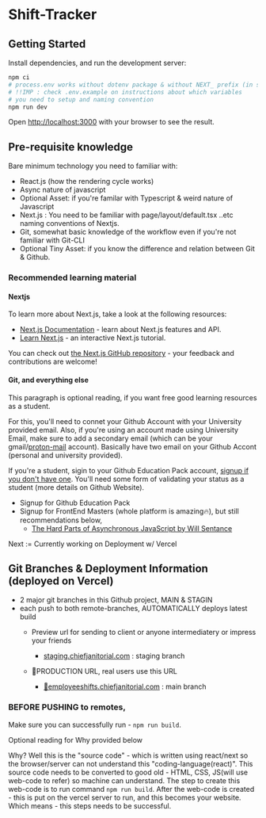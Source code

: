 # Shift-Tracker

## Getting Started

Install dependencies, and run the development server:

```bash
npm ci
# process.env works without dotenv package & without NEXT_ prefix (in server side code)
# !!IMP : check .env.example on instructions about which variables
# you need to setup and naming convention
npm run dev
```

Open [http://localhost:3000](http://localhost:3000) with your browser to see the result.

## Pre-requisite knowledge

Bare minimum technology you need to familiar with:

- React.js (how the rendering cycle works)
- Async nature of javascript
- Optional Asset: if you're familar with Typescript & weird nature of Javascript
- Next.js : You need to be familiar with page/layout/default.tsx ..etc naming conventions of Nextjs.
- Git, somewhat basic knowledge of the workflow even if you're not familiar with Git-CLI
- Optional Tiny Asset: if you know the difference and relation between Git & Github.

### Recommended learning material

#### Nextjs

To learn more about Next.js, take a look at the following resources:

- [Next.js Documentation](https://nextjs.org/docs) - learn about Next.js features and API.
- [Learn Next.js](https://nextjs.org/learn) - an interactive Next.js tutorial.

You can check out [the Next.js GitHub repository](https://github.com/vercel/next.js/) - your feedback and contributions are welcome!

#### Git, and everything else

This paragraph is optional reading, if you want free good learning resources as a student.

For this, you'll need to connet your Github Account with your University provided email.
Also, if you're using an account made using University Email, make sure to add a secondary email (which can be your gmail/[proton-mail](https://proton.me/mail) account).
Basically have two email on your Github Accont (personal and university provided).

If you're a student, sigin to your Github Education Pack account, [signup if you don't have one](https://education.github.com/pack/join).
You'll need some form of validating your status as a student (more details on Github Website).

- Signup for Github Education Pack
- Signup for FrontEnd Masters (whole platform is amazing🔥), but still recommendations below,
  - [The Hard Parts of Asynchronous JavaScript by Will Sentance](https://frontendmasters.com/courses/javascript-new-hard-parts/)

Next := Currently working on Deployment w/ Vercel

## Git Branches & Deployment Information (deployed on Vercel)

- 2 major git branches in this Github project, MAIN & STAGIN
- each push to both remote-branches, AUTOMATICALLY deploys latest build
  - Preview url for sending to client or anyone intermediatery or impress your friends
    - [staging.chiefjanitorial.com](https://staging.chiefjanitorial.com/) : staging branch

  - 🚨PRODUCTION URL, real users use this URL
    - [🚨employeeshifts.chiefjanitorial.com](https://employeeshifts.chiefjanitorial.com/) : main branch


### BEFORE PUSHING to remotes,
Make sure you can successfully run - `npm run build`.

Optional reading for Why provided below

Why? Well this is the "source code" - which is written using react/next so the browser/server can not understand this "coding-language(react)".
This source code needs to be converted to good old - HTML, CSS, JS(will use web-code to refer) so machine can understand.
The step to create this web-code is to run command `npm run build`.
After the web-code is created - this is put on the vercel server to run, and this becomes your website.
Which means - this steps needs to be successful.
